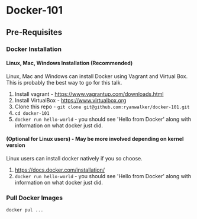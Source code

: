 # Docker-101

## Pre-Requisites

### Docker Installation

#### Linux, Mac, Windows Installation (Recommended)
Linux, Mac and Windows can install Docker using Vagrant and Virtual Box. This is probably the best way to go for this talk.

1. Install vagrant - https://www.vagrantup.com/downloads.html
2. Install VirtualBox - https://www.virtualbox.org
3. Clone this repo - `git clone git@github.com:ryanwalker/docker-101.git`
4. `cd docker-101`
5. `docker run hello-world` - you should see 'Hello from Docker' along with information on what docker just did.  

#### (Optional for Linux users) - May be more involved depending on kernel version
Linux users can install docker natively if you so choose.

1. https://docs.docker.com/installation/
2. `docker run hello-world` - you should see 'Hello from Docker' along with information on what docker just did.

### Pull Docker Images
`docker pul ...`
